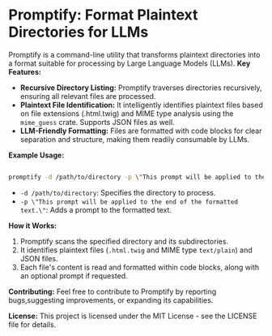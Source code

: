 # Promptify: Format Plaintext Directories for LLMs

Promptify is a command-line utility that transforms plaintext directories into a format suitable for processing by Large Language Models (LLMs).
**Key Features:**

- **Recursive Directory Listing:** Promptify traverses directories recursively, ensuring all relevant files are processed.
- **Plaintext File Identification:** It intelligently identifies plaintext files based on file extensions (.html.twig) and MIME type analysis using the `mime_guess` crate. Supports JSON files as well.
- **LLM-Friendly Formatting:** Files are formatted with code blocks for clear separation and structure, making them readily consumable by LLMs.

**Example Usage:**

```bash

promptify -d /path/to/directory -p \"This prompt will be applied to the end of the formatted text.\"

```

- `-d /path/to/directory`: Specifies the directory to process.
- `-p \"This prompt will be applied to the end of the formatted text.\"`: Adds a prompt to the formatted text.

**How it Works:**

1. Promptify scans the specified directory and its subdirectories.
2. It identifies plaintext files (`.html.twig` and MIME type `text/plain`) and JSON files.
3. Each file's content is read and formatted within code blocks, along with an optional prompt if requested.

**Contributing:**
Feel free to contribute to Promptify by reporting bugs,suggesting improvements, or expanding its capabilities.

**License:**
This project is licensed under the MIT License - see the LICENSE file for details.
